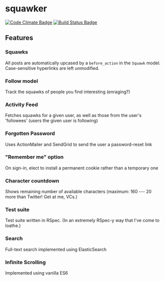squawker
========

[![Code Climate Badge][]][Code Climate]
[![Build Status Badge][]][Build Status]

[Code Climate Badge]: https://codeclimate.com/github/jkrmr/squawker/badges/gpa.svg
[Code Climate]: https://codeclimate.com/github/jkrmr/squawker
[Build Status Badge]: https://travis-ci.org/jkrmr/squawker.svg?branch=master
[Build Status]: https://travis-ci.org/jkrmr/squawker

Features
--------

### Squawks

All posts are automatically upcased by a `before_action` in the `Squawk` model.
Case-sensitive hyperlinks are left unmodified.

### Follow model

Track the squawks of people you find interesting (enraging?)

### Activity Feed

Fetches squawks for a given user, as well as those from the user's 'followees'
(users the given user is following)

### Forgotten Password

Uses ActionMailer and SendGrid to send the user a password-reset link

### "Remember me" option

On sign-in, elect to install a permanent cookie rather than a temporary one

### Character countdown

Shows remaining number of available characters (maximum: 160 --- 20 more than
Twitter! Get at me, VCs.)

### Test suite

Test suite written in RSpec. (In an extremely RSpec-y way that I've come to
loathe.)

### Search

Full-text search implemented using ElasticSearch

### Infinite Scrolling

Implemented using vanilla ES6
